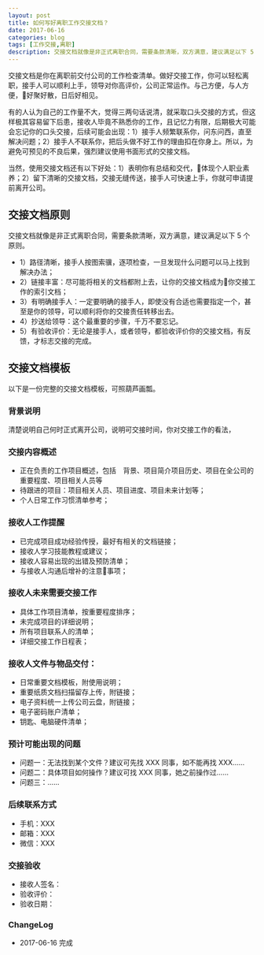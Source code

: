 ```yaml
---
layout: post
title: 如何写好离职工作交接文档？
date: 2017-06-16
categories: blog
tags: [工作交接,离职]
description: 交接文档就像是非正式离职合同，需要条款清晰，双方满意，建议满足以下 5 个原则。。
---
```



交接文档是你在离职前交付公司的工作检查清单。做好交接工作，你可以轻松离职，接手人可以顺利上手，领导对你高评价，公司正常运作。与己方便，与人方便，好聚好散，日后好相见。

有的人认为自己的工作量不大，觉得三两句话说清，就采取口头交接的方式，但这样极其容易留下后患，接收人毕竟不熟悉你的工作，且记忆力有限，后期极大可能会忘记你的口头交接，后续可能会出现：1）接手人频繁联系你，问东问西，直至解决问题；2）接手人不联系你，把后头做不好工作的理由扣在你身上。所以，为避免可预见的不良后果，强烈建议使用书面形式的交接文档。

当然，使用交接文档还有以下好处：1）表明你有总结和交代，体现个人职业素养；2）留下清晰的交接文档，交接无缝传送，接手人可快速上手，你就可申请提前离开公司。

## 交接文档原则

交接文档就像是非正式离职合同，需要条款清晰，双方满意，建议满足以下 5 个原则。

* 1）路径清晰，接手人按图索骥，逐项检查，一旦发现什么问题可以马上找到解决办法；
* 2）链接丰富：尽可能将相关的文档都附上去，让你的交接文档成为你交接工作的索引文档；
* 3）有明确接手人：一定要明确的接手人，即使没有合适也需要指定一个，甚至是你的领导，可以顺利将你的交接责任转移出去。
* 4）抄送给领导：这个最重要的步骤，千万不要忘记。
* 5）有验收评价：无论是接手人，或者领导，都验收评价你的交接文档，有反馈，才标志交接的完成。

## 交接文档模板

以下是一份完整的交接文档模板，可照葫芦画瓢。

### 背景说明

清楚说明自己何时正式离开公司，说明可交接时间，你对交接工作的看法，

### 交接内容概述

* 正在负责的工作项目概述，包括　背景、项目简介项目历史、项目在全公司的重要程度、项目相关人员等
* 待跟进的项目：项目相关人员、项目进度、项目未来计划等；
* 个人日常工作习惯清单参考；

### 接收人工作提醒

* 已完成项目成功经验传授，最好有相关的文档链接；
* 接收人学习技能教程或建议；
* 接收人容易出现的出错及预防清单；
* 与接收人沟通后增补的注意事项；

### 接收人未来需要交接工作

* 具体工作项目清单，按重要程度排序；
* 未完成项目的详细说明；
* 所有项目联系人的清单；
* 详细交接工作日程表；

### 接收人文件与物品交付：

* 日常重要文档模板，附使用说明；
* 重要纸质文档扫描留存上传，附链接；
* 电子资料统一上传公司云盘，附链接；
* 电子密码账户清单；
* 钥匙、电脑硬件清单；

### 预计可能出现的问题

* 问题一：无法找到某个文件？建议可先找 XXX 同事，如不能再找 XXX……
* 问题二：具体项目如何操作？建议可找 XXX 同事，她之前操作过……
* 问题三：……

### 后续联系方式

* 手机：XXX
* 邮箱：XXX
* 微信：XXX

### 交接验收

* 接收人签名：
* 验收评价：
* 验收日期：

### ChangeLog

- 2017-06-16 完成